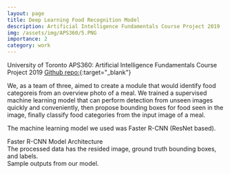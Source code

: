 ```yaml
---
layout: page
title: Deep Learning Food Recognition Model
description: Artificial Intelligence Fundamentals Course Project 2019
img: /assets/img/APS360/5.PNG
importance: 2
category: work
---
```


University of Toronto
APS360: Artificial Intelligence Fundamentals Course Project 2019
[Github repo:](https://github.com/thomas-enxuli/Deep-Learning-Food-Detection-Model){:target="\_blank"} 

We, as a team of three, aimed to create a module that would identify food categoreis from an overview photo of a meal. We trained a supervised machine learning model that can perform detection from unseen images quickly and conveniently, then propose bounding boxes for food seen in the image, finally classify food categories from the input image of a meal.

The machine learning model we used was Faster R-CNN (ResNet based).

<div class="row">
    <div class="col-sm mt-3 mt-md-0">
        <img class="img-fluid rounded z-depth-1" src="{{ '/assets/img/APS360/3.PNG' | relative_url }}" alt="" title="example image"/>
    </div>
</div>
<div class="caption">
    Faster R-CNN Model Architecture
</div>

<div class="row">
    <div class="col-sm mt-3 mt-md-0">
        <img class="img-fluid rounded z-depth-1" src="{{ '/assets/img/APS360/4.PNG' | relative_url }}" alt="" title="example image"/>
    </div>
</div>
<div class="caption">
    The processed data has the resided image, ground truth bounding boxes, and labels.
</div>

<div class="row justify-content-sm-center">
    <div class="col-sm-8 mt-3 mt-md-0">
        <img class="img-fluid rounded z-depth-1" src="{{ '/assets/img/APS360/1.PNG' | relative_url }}" alt="" title="example image"/>
    </div>
    <div class="col-sm-4 mt-3 mt-md-0">
        <img class="img-fluid rounded z-depth-1" src="{{ '/assets/img/APS360/2.PNG' | relative_url }}" alt="" title="example image"/>
    </div>
</div>
<div class="caption">
    Sample outputs from our model.
</div>
